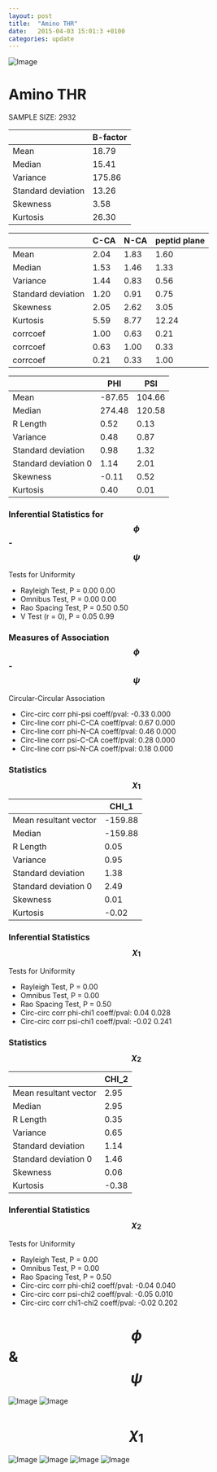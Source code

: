 ```yaml
---
layout: post
title:  "Amino THR"
date:   2015-04-03 15:01:3 +0100
categories: update
---
```

<script src="https://cdnjs.cloudflare.com/ajax/libs/mathjax/2.7.0/MathJax.js?config=TeX-AMS-MML_HTMLorMML" type="text/javascript"></script>

![Image](../../../../../images/aadensity.png)

# Amino THR


 SAMPLE SIZE: 2932



|     | B-factor |
| --- | --- |
| Mean | 18.79 |
| Median | 15.41 |
| Variance | 175.86 |
| Standard deviation | 13.26 |
| Skewness | 3.58 |
| Kurtosis | 26.30 |




|     | C-CA | N-CA | peptid plane |
| --- | --- | --- | --- |
| Mean | 2.04 | 1.83 | 1.60 |
| Median | 1.53 | 1.46 | 1.33 |
| Variance | 1.44 | 0.83 | 0.56 |
| Standard deviation | 1.20 | 0.91 | 0.75 |
| Skewness | 2.05 | 2.62 | 3.05 |
| Kurtosis | 5.59 | 8.77 | 12.24 |
| corrcoef | 1.00 | 0.63 | 0.21 |
| corrcoef | 0.63 | 1.00 | 0.33 |
| corrcoef | 0.21 | 0.33 | 1.00 |




|     | PHI | PSI |
| --- | --- | --- |
| Mean | -87.65 | 104.66 |
| Median | 274.48 | 120.58 |
| R Length | 0.52 | 0.13 |
| Variance | 0.48 | 0.87 |
| Standard deviation | 0.98 | 1.32 |
| Standard deviation 0 | 1.14 | 2.01 |
| Skewness | -0.11 | 0.52 |
| Kurtosis | 0.40 | 0.01 |

### Inferential Statistics for $$\phi$$-$$\psi$$

Tests for Uniformity

- Rayleigh Test, P = 0.00 0.00
- Omnibus Test,  P = 0.00 0.00
- Rao Spacing Test,  P = 0.50 0.50
- V Test (r = 0),  P = 0.05 0.99
### Measures of Association $$\phi$$-$$\psi$$

Circular-Circular Association
- Circ-circ corr phi-psi coeff/pval:	-0.33	 0.000
- Circ-line corr phi-C-CA coeff/pval:	0.67	 0.000
- Circ-line corr phi-N-CA coeff/pval:	0.46	 0.000
- Circ-line corr psi-C-CA coeff/pval:	0.28	 0.000
- Circ-line corr psi-N-CA coeff/pval:	0.18	 0.000
### Statistics $$\chi_1$$

|     | CHI_1 |
| --- | --- |
| Mean resultant vector | -159.88 |
| Median | -159.88 |
| R Length | 0.05 |
| Variance | 0.95 |
| Standard deviation | 1.38 |
| Standard deviation 0| 2.49 |
| Skewness | 0.01 |
| Kurtosis | -0.02 |



### Inferential Statistics $$\chi_1$$
Tests for Uniformity

- Rayleigh Test, 	 P = 0.00
- Omnibus Test, 	 P = 0.00
- Rao Spacing Test, 	 P = 0.50
- Circ-circ corr phi-chi1 coeff/pval:	0.04	 0.028
- Circ-circ corr psi-chi1 coeff/pval:	-0.02	 0.241



### Statistics $$\chi_2$$

|     | CHI_2 |
| --- | --- |
| Mean resultant vector | 2.95 |
| Median | 2.95 |
| R Length | 0.35 |
| Variance | 0.65 |
| Standard deviation | 1.14 |
| Standard deviation 0 | 1.46 |
| Skewness | 0.06 |
| Kurtosis | -0.38 |


### Inferential Statistics $$\chi_2$$

Tests for Uniformity

- Rayleigh Test, 	 P = 0.00
- Omnibus Test, 	 P = 0.00
- Rao Spacing Test, 	 P = 0.50
- Circ-circ corr phi-chi2 coeff/pval:	-0.04	 0.040
- Circ-circ corr psi-chi2 coeff/pval:	-0.05	 0.010
- Circ-circ corr chi1-chi2 coeff/pval:	-0.02	 0.202



# $$\phi$$ & $$\psi$$
![Image](../../../../../images/THR_Rama_phipsi.jpg)
![Image](../../../../../images/THR_Rama_phipsiGrad.jpg)


# $$\chi_1$$
![Image](../../../../../images/THR_Rama_phichi1.jpg)
![Image](../../../../../images/THR_Rama_Grad_psichi1.jpg)
![Image](../../../../../images/THR_Rama_psichi1.jpg)
![Image](../../../../../images/THR_Rama_Grad_phichi1.jpg)
